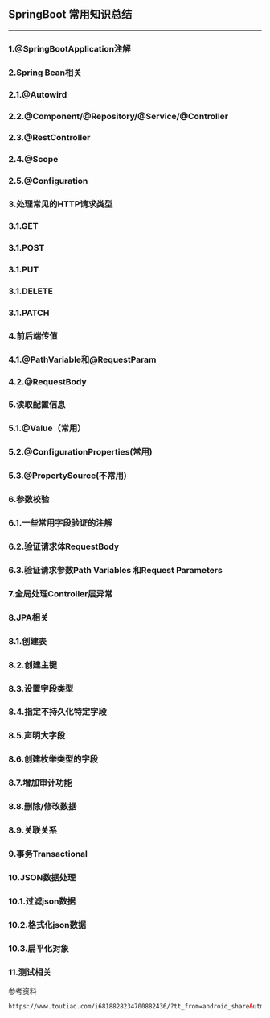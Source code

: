 ## SpringBoot 常用知识总结
-----

### 1.@SpringBootApplication注解

### 2.Spring Bean相关

### 2.1.@Autowird

### 2.2.@Component/@Repository/@Service/@Controller

### 2.3.@RestController

### 2.4.@Scope

### 2.5.@Configuration

### 3.处理常见的HTTP请求类型

### 3.1.GET

### 3.1.POST

### 3.1.PUT

### 3.1.DELETE

### 3.1.PATCH

### 4.前后端传值

### 4.1.@PathVariable和@RequestParam

### 4.2.@RequestBody

### 5.读取配置信息

### 5.1.@Value（常用）

### 5.2.@ConfigurationProperties(常用)

### 5.3.@PropertySource(不常用)

### 6.参数校验

### 6.1.一些常用字段验证的注解

### 6.2.验证请求体RequestBody

### 6.3.验证请求参数Path Variables 和Request Parameters

### 7.全局处理Controller层异常

### 8.JPA相关

### 8.1.创建表

### 8.2.创建主键

### 8.3.设置字段类型

### 8.4.指定不持久化特定字段

### 8.5.声明大字段

### 8.6.创建枚举类型的字段

### 8.7.增加审计功能

### 8.8.删除/修改数据

### 8.9.关联关系

### 9.事务Transactional

### 10.JSON数据处理

### 10.1.过滤json数据

### 10.2.格式化json数据

### 10.3.扁平化对象

### 11.测试相关


参考资料
```html
https://www.toutiao.com/i6818828234700882436/?tt_from=android_share&utm_campaign=client_share&timestamp=1596116322&app=news_article&utm_medium=toutiao_android&use_new_style=1&req_id=202007302138410101310751300A506A7F&group_id=6818828234700882436
```